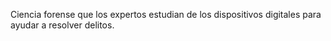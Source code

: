Ciencia forense que los expertos estudian de los dispositivos digitales para ayudar a resolver delitos. 